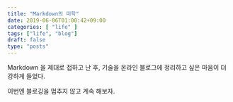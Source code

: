 ```yaml
---
title: "Markdown의 미학"
date: 2019-06-06T01:00:42+09:00
categories: [ "life" ]
tags: ["life", "blog"]
draft: false
type: "posts"
---
```


Markdown 을 제대로 접하고 난 후, 기술을 온라인 블로그에 정리하고 싶은 마음이 더 강하게 들었다.

이번엔 블로깅을 멈추지 않고 계속 해보자.

